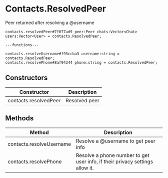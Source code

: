 # Contacts.ResolvedPeer
Peer returned after resolving a @username

```
contacts.resolvedPeer#7f077ad9 peer:Peer chats:Vector<Chat> users:Vector<User> = contacts.ResolvedPeer;

---functions---

contacts.resolveUsername#f93ccba3 username:string = contacts.ResolvedPeer;
contacts.resolvePhone#8af94344 phone:string = contacts.ResolvedPeer;
```

## Constructors
| Constructor | Description |
| ---- | ----------- |
| contacts.resolvedPeer | Resolved peer |


## Methods
| Method | Description |
| ---- | ----------- |
| contacts.resolveUsername | Resolve a @username to get peer info |
| contacts.resolvePhone | Resolve a phone number to get user info, if their privacy settings allow it. |


